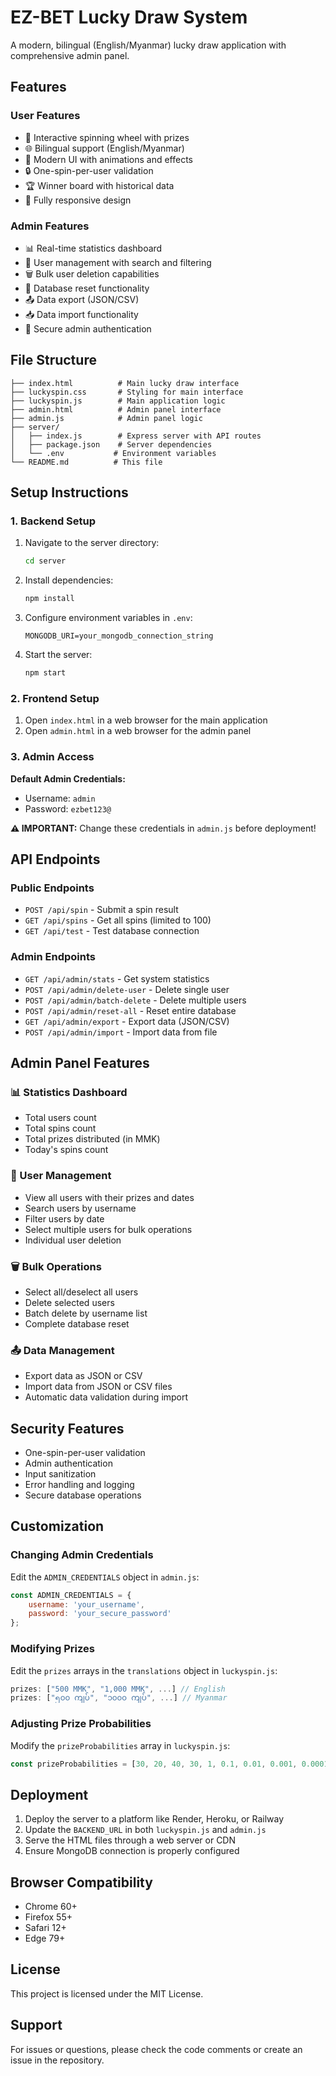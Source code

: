 # EZ-BET Lucky Draw System

A modern, bilingual (English/Myanmar) lucky draw application with comprehensive admin panel.

## Features

### User Features
- 🎯 Interactive spinning wheel with prizes
- 🌐 Bilingual support (English/Myanmar)
- 🎨 Modern UI with animations and effects
- 🔒 One-spin-per-user validation
- 🏆 Winner board with historical data
- 📱 Fully responsive design

### Admin Features
- 📊 Real-time statistics dashboard
- 👥 User management with search and filtering
- 🗑️ Bulk user deletion capabilities
- 💾 Database reset functionality
- 📤 Data export (JSON/CSV)
- 📥 Data import functionality
- 🔐 Secure admin authentication

## File Structure

```
├── index.html          # Main lucky draw interface
├── luckyspin.css       # Styling for main interface
├── luckyspin.js        # Main application logic
├── admin.html          # Admin panel interface
├── admin.js            # Admin panel logic
├── server/
│   ├── index.js        # Express server with API routes
│   ├── package.json    # Server dependencies
│   └── .env           # Environment variables
└── README.md          # This file
```

## Setup Instructions

### 1. Backend Setup

1. Navigate to the server directory:
   ```bash
   cd server
   ```

2. Install dependencies:
   ```bash
   npm install
   ```

3. Configure environment variables in `.env`:
   ```
   MONGODB_URI=your_mongodb_connection_string
   ```

4. Start the server:
   ```bash
   npm start
   ```

### 2. Frontend Setup

1. Open `index.html` in a web browser for the main application
2. Open `admin.html` in a web browser for the admin panel

### 3. Admin Access

**Default Admin Credentials:**
- Username: `admin`
- Password: `ezbet123@`

**⚠️ IMPORTANT:** Change these credentials in `admin.js` before deployment!

## API Endpoints

### Public Endpoints
- `POST /api/spin` - Submit a spin result
- `GET /api/spins` - Get all spins (limited to 100)
- `GET /api/test` - Test database connection

### Admin Endpoints
- `GET /api/admin/stats` - Get system statistics
- `POST /api/admin/delete-user` - Delete single user
- `POST /api/admin/batch-delete` - Delete multiple users
- `POST /api/admin/reset-all` - Reset entire database
- `GET /api/admin/export` - Export data (JSON/CSV)
- `POST /api/admin/import` - Import data from file

## Admin Panel Features

### 📊 Statistics Dashboard
- Total users count
- Total spins count
- Total prizes distributed (in MMK)
- Today's spins count

### 👥 User Management
- View all users with their prizes and dates
- Search users by username
- Filter users by date
- Select multiple users for bulk operations
- Individual user deletion

### 🗑️ Bulk Operations
- Select all/deselect all users
- Delete selected users
- Batch delete by username list
- Complete database reset

### 📤 Data Management
- Export data as JSON or CSV
- Import data from JSON or CSV files
- Automatic data validation during import

## Security Features

- One-spin-per-user validation
- Admin authentication
- Input sanitization
- Error handling and logging
- Secure database operations

## Customization

### Changing Admin Credentials
Edit the `ADMIN_CREDENTIALS` object in `admin.js`:
```javascript
const ADMIN_CREDENTIALS = {
    username: 'your_username',
    password: 'your_secure_password'
};
```

### Modifying Prizes
Edit the `prizes` arrays in the `translations` object in `luckyspin.js`:
```javascript
prizes: ["500 MMK", "1,000 MMK", ...] // English
prizes: ["၅၀၀ ကျပ်", "၁၀၀၀ ကျပ်", ...] // Myanmar
```

### Adjusting Prize Probabilities
Modify the `prizeProbabilities` array in `luckyspin.js`:
```javascript
const prizeProbabilities = [30, 20, 40, 30, 1, 0.1, 0.01, 0.001, 0.0001];
```

## Deployment

1. Deploy the server to a platform like Render, Heroku, or Railway
2. Update the `BACKEND_URL` in both `luckyspin.js` and `admin.js`
3. Serve the HTML files through a web server or CDN
4. Ensure MongoDB connection is properly configured

## Browser Compatibility

- Chrome 60+
- Firefox 55+
- Safari 12+
- Edge 79+

## License

This project is licensed under the MIT License.

## Support

For issues or questions, please check the code comments or create an issue in the repository.